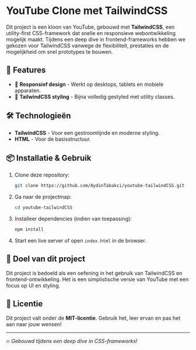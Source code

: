 # YouTube Clone met TailwindCSS

Dit project is een kloon van YouTube, gebouwd met **TailwindCSS**, een utility-first CSS-framework dat snelle en responsieve webontwikkeling mogelijk maakt. Tijdens een deep dive in frontend-frameworks hebben we gekozen voor TailwindCSS vanwege de flexibiliteit, prestaties en de mogelijkheid om snel prototypes te bouwen.

## 🚀 Features
- 📌 **Responsief design** - Werkt op desktops, tablets en mobiele apparaten.
- 🎨 **TailwindCSS styling** - Bijna volledig gestyled met utility classes.

## 🛠️ Technologieën
- **TailwindCSS** - Voor een gestroomlijnde en moderne styling.
- **HTML** - Voor de basisstructuur.

## 📦 Installatie & Gebruik
1. Clone deze repository:
   ```bash
   git clone https://github.com/AydinTabakci/youtube-tailwindCSS.git
   ```
2. Ga naar de projectmap:
   ```bash
   cd youtube-tailwindCSS
   ```
3. Installeer dependencies (indien van toepassing):
   ```bash
   npm install
   ```
4. Start een live server of open `index.html` in de browser.

## 🎯 Doel van dit project
Dit project is bedoeld als een oefening in het gebruik van TailwindCSS en frontend-ontwikkeling. Het is een simplistische versie van YouTube met een focus op UI en styling.

## 📜 Licentie
Dit project valt onder de **MIT-licentie**. Gebruik het, leer ervan en pas het aan naar jouw wensen!

---
🔥 _Gebouwd tijdens een deep dive in CSS-frameworks!_

